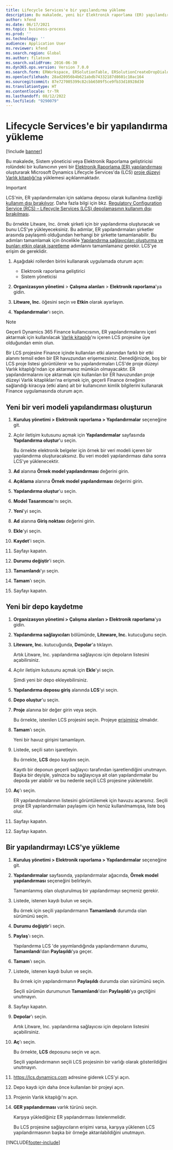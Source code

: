 ```yaml
---
title: Lifecycle Services'e bir yapılandırma yükleme
description: Bu makalede, yeni bir Elektronik raporlama (ER) yapılandırması oluşturma ve bunu Microsoft Dynamics Lifecycle Services'a (LCS) yükleme açıklanmaktadır.
author: kfend
ms.date: 06/17/2021
ms.topic: business-process
ms.prod: ''
ms.technology: ''
audience: Application User
ms.reviewer: kfend
ms.search.region: Global
ms.author: filatovm
ms.search.validFrom: 2016-06-30
ms.dyn365.ops.version: Version 7.0.0
ms.search.form: ERWorkspace, ERSolutionTable, ERSolutionCreateDropDialog, ERDataModelDesigner, ERDataModelContentsItemCreationDialog, ERSolutionRepositoryTable, ERSolutionRepositoryCreateDropDialog, ERSolutionImport
ms.openlocfilehash: 28ad20956b4b621abdb74332187d8601c10ac164
ms.sourcegitcommit: 87e727005399c82cbb6509f5ce9fb33d18928d30
ms.translationtype: HT
ms.contentlocale: tr-TR
ms.lasthandoff: 08/12/2022
ms.locfileid: "9290079"
---
```

# <a name="upload-a-configuration-into-lifecycle-services"></a>Lifecycle Services'e bir yapılandırma yükleme

[!include [banner](../../includes/banner.md)]

Bu makalede, Sistem yöneticisi veya Elektronik Raporlama geliştiricisi rolündeki bir kullanıcının yeni bir [Elektronik Raporlama (ER) yapılandırması](../general-electronic-reporting.md#Configuration) oluşturarak Microsoft Dynamics Lifecycle Services'da (LCS) [proje düzeyi Varlık kitaplığı'na](../../lifecycle-services/asset-library.md) yüklemesi açıklanmaktadır.

> [!IMPORTANT]
> LCS'nin, ER yapılandırmaları için saklama deposu olarak kullanılma özelliği [kullanım dışı bırakılıyor](../../../../finance/get-started/removed-deprecated-features-finance.md#features-removed-or-deprecated-in-the-finance-10017-release). Daha fazla bilgi için bkz. [Regulatory Configuration Service (RCS) – Lifecycle Services (LCS) depolamasının kullanım dışı bırakılması](../../../../finance/localizations/rcs-lcs-repo-dep-faq.md).

Bu örnekte Litware, Inc. örnek şirketi için bir yapılandırma oluşturacak ve bunu LCS'ye yükleyeceksiniz. Bu adımlar, ER yapılandırmaları şirketler arasında paylaşımlı olduğundan herhangi bir şirkette tamamlanabilir. Bu adımları tamamlamak için öncelikle [Yapılandırma sağlayıcıları oluşturma ve bunları etkin olarak işaretleme](er-configuration-provider-mark-it-active-2016-11.md) adımlarını tamamlamanız gerekir. LCS'ye erişim de gereklidir.

1. Aşağıdaki rollerden birini kullanarak uygulamada oturum açın:

    - Elektronik raporlama geliştirici
    - Sistem yöneticisi

2. **Organizasyon yönetimi** \> **Çalışma alanları** \> **Elektronik raporlama**'ya gidin.
3. **Litware, Inc.** öğesini seçin ve **Etkin** olarak ayarlayın.
4. **Yapılandırmalar**'ı seçin.

<a name="accessconditions"></a>
> [!NOTE]
> Geçerli Dynamics 365 Finance kullanıcısının, ER yapılandırmalarını içeri aktarmak için kullanılacak [Varlık kitaplığı](../../lifecycle-services/asset-library.md#asset-library-support)'nı içeren LCS projesine üye olduğundan emin olun.
>
> Bir LCS projesine Finance içinde kullanılan etki alanından farklı bir etki alanını temsil eden bir ER havuzundan erişemezsiniz. Denediğinizde, boş bir LCS proje listesi görüntülenir ve bu yapılandırmaları LCS'de proje düzeyi Varlık kitaplığı'ndan içe aktarmanız mümkün olmayacaktır. ER yapılandırmalarını içe aktarmak için kullanılan bir ER havuzundan proje düzeyi Varlık kitaplıkları'na erişmek için, geçerli Finance örneğinin sağlandığı kiracıya (etki alanı) ait bir kullanıcının kimlik bilgilerini kullanarak Finance uygulamasında oturum açın.

## <a name="create-a-new-data-model-configuration"></a>Yeni bir veri modeli yapılandırması oluşturun

1. **Kuruluş yönetimi \> Elektronik raporlama \> Yapılandırmalar** seçeneğine git.
2. Açılır iletişim kutusunu açmak için **Yapılandırmalar** sayfasında **Yapılandırma oluştur**'u seçin.

    Bu örnekte elektronik belgeler için örnek bir veri modeli içeren bir yapılandırma oluşturacaksınız. Bu veri modeli yapılandırması daha sonra LCS'ye yüklenecektir.

3. **Ad** alanına **Örnek model yapılandırması** değerini girin.
4. **Açıklama** alanına **Örnek model yapılandırması** değerini girin.
5. **Yapılandırma oluştur**'u seçin.
6. **Model Tasarımcısı**'nı seçin.
7. **Yeni**'yi seçin.
8. **Ad** alanına **Giriş noktası** değerini girin.
9. **Ekle**'yi seçin.
10. **Kaydet**'i seçin.
11. Sayfayı kapatın.
12. **Durumu değiştir**'i seçin.
13. **Tamamlandı**'yı seçin.
14. **Tamam**'ı seçin.
15. Sayfayı kapatın.

## <a name="register-a-new-repository"></a>Yeni bir depo kaydetme

1. **Organizasyon yönetimi \> Çalışma alanları \> Elektronik raporlama**'ya gidin.

2. **Yapılandırma sağlayıcıları** bölümünde, **Liteware, Inc.** kutucuğunu seçin.

3. **Liteware, Inc.** kutucuğunda, **Depolar**'a tıklayın.

    Artık Litware, Inc. yapılandırma sağlayıcısı için depoların listesini açabilirsiniz.

4. Açılır iletişim kutusunu açmak için **Ekle**'yi seçin.

    Şimdi yeni bir depo ekleyebilirsiniz.

5. **Yapılandırma deposu giriş** alanında **LCS**'yi seçin.
6. **Depo oluştur**'u seçin.
7. **Proje** alanına bir değer girin veya seçin.

    Bu örnekte, istenilen LCS projesini seçin. Projeye [erişiminiz](#accessconditions) olmalıdır.

8. **Tamam**'ı seçin.

    Yeni bir havuz girişini tamamlayın.

9. Listede, seçili satırı işaretleyin.

    Bu örnekte, **LCS** depo kaydını seçin.

    Kayıtlı bir deponun geçerli sağlayıcı tarafından işaretlendiğini unutmayın. Başka bir deyişle, yalnızca bu sağlayıcıya ait olan yapılandırmalar bu depoda yer alabilir ve bu nedenle seçili LCS projesine yüklenebilir.

10. **Aç**'ı seçin.

    ER yapılandırmalarının listesini görüntülemek için havuzu açarsınız. Seçili proje ER yapılandırmaları paylaşımı için henüz kullanılmamışsa, liste boş olur.

11. Sayfayı kapatın.
12. Sayfayı kapatın.

## <a name="upload-a-configuration-into-lcs"></a>Bir yapılandırmayı LCS'ye yükleme

1. **Kuruluş yönetimi \> Elektronik raporlama \> Yapılandırmalar** seçeneğine git.
2. **Yapılandırmalar** sayfasında, yapılandırmalar ağacında, **Örnek model yapılandırması** seçeneğini belirleyin.

    Tamamlanmış olan oluşturulmuş bir yapılandırmayı seçmeniz gerekir.

3. Listede, istenen kaydı bulun ve seçin.

    Bu örnek için seçili yapılandırmanın **Tamamlandı** durumda olan sürümünü seçin.

4. **Durumu değiştir**'i seçin.
5. **Paylaş**'ı seçin.

    Yapılandırma LCS 'de yayımlandığında yapılandırmanın durumu, **Tamamlandı**'dan **Paylaşıldı**'ya geçer.

6. **Tamam**'ı seçin.
7. Listede, istenen kaydı bulun ve seçin.

    Bu örnek için yapılandırmanın **Paylaşıldı** durumda olan sürümünü seçin.

    Seçili sürümün durumunun **Tamamlandı**'dan **Paylaşıldı**'ya geçtiğini unutmayın.

8. Sayfayı kapatın.
9. **Depolar**'ı seçin.

    Artık Litware, Inc. yapılandırma sağlayıcısı için depoların listesini açabilirsiniz.

10. **Aç**'ı seçin.

    Bu örnekte, **LCS** deposunu seçin ve açın.

    Seçili yapılandırmanın seçili LCS projesinin bir varlığı olarak gösterildiğini unutmayın.

11. <https://lcs.dynamics.com> adresine giderek LCS'yi açın.
12. Depo kaydı için daha önce kullanılan bir projeyi açın.
13. Projenin Varlık kitaplığı'nı açın.
14. **GER yapılandırması** varlık türünü seçin.

    Karşıya yüklediğiniz ER yapılandırması listelenmelidir.

    Bu LCS projesine sağlayıcıların erişimi varsa, karşıya yüklenen LCS yapılandırmasının başka bir örneğe aktarılabildiğini unutmayın.


[!INCLUDE[footer-include](../../../../includes/footer-banner.md)]
